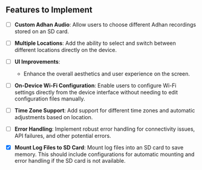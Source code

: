 ## Features to Implement

- [ ] **Custom Adhan Audio**: Allow users to choose different Adhan recordings stored on an SD card.

- [ ] **Multiple Locations**: Add the ability to select and switch between different locations directly on the device.

- [ ] **UI Improvements**:
   - Enhance the overall aesthetics and user experience on the screen.

- [ ] **On-Device Wi-Fi Configuration**: Enable users to configure Wi-Fi settings directly from the device interface without needing to edit configuration files manually.

- [ ] **Time Zone Support**: Add support for different time zones and automatic adjustments based on location.

- [ ] **Error Handling**: Implement robust error handling for connectivity issues, API failures, and other potential errors.

- [x] **Mount Log Files to SD Card**: Mount log files into an SD card to save memory. This should include configurations for automatic mounting and error handling if the SD card is not available.